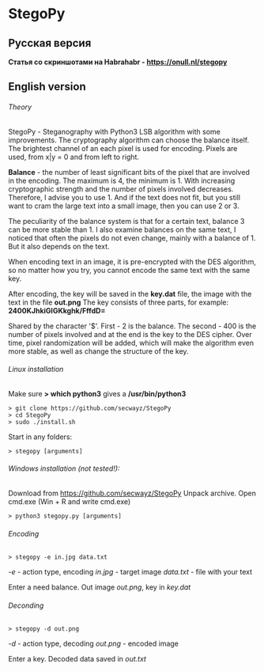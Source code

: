 # StegoPy
## Русская версия
**Статья со скриншотами на Habrahabr - https://onull.nl/stegopy**

## English version

###### Theory
StegoPy - Steganography with Python3 LSB algorithm with some improvements.
The cryptography algorithm can choose the balance itself.
The brightest channel of an each pixel is used for encoding. Pixels are used, from x|y = 0 and from left to right.

**Balance** - the number of least significant bits of the pixel that are involved in the encoding. The maximum is 4, the minimum is 1. With increasing cryptographic strength and the number of pixels involved decreases. Therefore, I advise you to use 1. And if the text does not fit, but you still want to cram the large text into a small image, then you can use 2 or 3.

The peculiarity of the balance system is that for a certain text, balance 3 can be more stable than 1. I also examine balances on the same text, I noticed that often the pixels do not even change, mainly with a balance of 1. But it also depends on the text.

When encoding text in an image, it is pre-encrypted with the DES algorithm, so no matter how you try, you cannot encode the same text with the same key.

After encoding, the key will be saved in the **key.dat** file, the image with the text in the file **out.png**
The key consists of three parts, for example:
**2$400$KJhkiGlGKkghk/FffdD=**

Shared by the character '$'. First - 2 is the balance. The second - 400 is the number of pixels involved and at the end is the key to the DES cipher. Over time, pixel randomization will be added, which will make the algorithm even more stable, as well as change the structure of the key.

###### Linux installation
Make sure **> which python3** gives a **/usr/bin/python3**
```
> git clone https://github.com/secwayz/StegoPy
> cd StegoPy
> sudo ./install.sh
```

Start in any folders:
```
> stegopy [arguments]
```

###### Windows installation (not tested!):
Download from https://github.com/secwayz/StegoPy
Unpack archive.
Open cmd.exe (Win + R and write cmd.exe)

```
> python3 stegopy.py [arguments]
```

###### Encoding
```
> stegopy -e in.jpg data.txt
```

_-e_ - action type, encoding
_in.jpg_ - target image
_data.txt_ - file with your text

Enter a need balance.
Out image _out.png_, key in _key.dat_

###### Deconding
```
> stegopy -d out.png
```

_-d_ - action type, decoding
_out.png_ - encoded image

Enter a key.
Decoded data saved in _out.txt_
